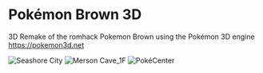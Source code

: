 # Pokémon Brown 3D
3D Remake of the romhack Pokemon Brown using the Pokémon 3D engine https://pokemon3d.net

![Seashore City](https://github.com/JappaWakka/pkmnbrown3d/assets/31563291/0dad6151-6af0-43a5-9049-014e363c3bee)
![Merson Cave_1F](https://github.com/JappaWakka/pkmnbrown3d/assets/31563291/d111d82e-3a0c-487d-b991-b88cd8b8ba6c)
![PokéCenter](https://github.com/JappaWakka/pkmnbrown3d/assets/31563291/24b97869-bd3c-4494-840d-e5d057a452c4)
